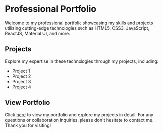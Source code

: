 <h1>Professional Portfolio</h1>
Welcome to my professional portfolio showcasing my skills and projects utilizing cutting-edge technologies such as HTML5, CSS3, JavaScript, ReactJS, Material UI, and more.

<h2>Projects</h2>
Explore my expertise in these technologies through my projects, including:

<ul>
  <li>Project 1</li>
  <li>Project 2</li>
  <li>Project 3</li>
  <li>Project 4</li>
</ul>
<h2>View Portfolio</h2>
Click <a href="https://alexmassimino9.github.io/portfolio/" target="_blank" rel="noopener noreferrer">here</a> to view my portfolio and explore my projects in detail. For any questions or collaboration inquiries, please don't hesitate to contact me. Thank you for visiting!